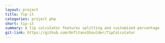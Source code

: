 ```yaml
---
layout: project
title: Tip-it
categories: project php
short: tip-it
summary: A tip calculator features splitting and customized percentage, served with php server.
git-link: https://github.com/OnTitansShoulder/TipCalculator
---
```

